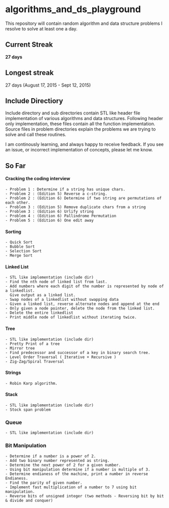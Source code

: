 # algorithms_and_ds_playground
This repository will contain random algorithm and data structure problems I resolve to solve at least one a day.

## Current Streak
**27 days**
## Longest streak
27  days (August 17, 2015 - Sept 12, 2015)

## Include Directiory
Include directory and sub directories contain STL like header file implementation of various algorithms and data structures. Following header only implementation,
these files contain all the function implementation. Source files in problem directories explain the problems we are trying to solve and call these routines.

I am continously learning, and always happy to receive feedback. If you see an issue, or incorrect implementation of concepts,
please let me know.

## So Far

#### Cracking the coding interview
    - Problem 1 : Determine if a string has unique chars.
    - Problem 2 : (Edition 5) Reverse a c-string.
    - Problem 2 : (Edition 6) Determine if two string are permutations of each other.
    - Problem 3 : (Edition 5) Remove duplicate chars from a string
    - Problem 3 : (Edition 6) Urlify string
    - Problem 4 : (Edition 6) Pallindrome Permutation
    - Problem 5 : (Edition 6) One edit away
#### Sorting
    - Quick Sort
    - Bubble Sort
    - Selection Sort
    - Merge Sort
#### Linked List
    - STL like implementation (include dir)
    - Find the nth node of linked list from last.
    - Add numbers where each digit of the number is represented by node of a linkedlist.
      Give output as a linked list.
    - Swap nodes of a linkedlist without swapping data
    - Given a linked list, reverse alternate nodes and append at the end
    - Only given a node pointer, delete the node from the linked list.
    - Delete the entire linkedlist
    - Print middle node of linkedlist without iterating twice.
#### Tree
    - STL like implementation (include dir)
    - Pretty Print of a tree
    - Mirror tree
    - Find predecessor and successor of a key in binary search tree.
    - Level Order Traversal ( Iterative + Recursive )
    - Zig-Zag/Spiral Traversal
#### Strings
    - Robin Karp algorithm.
#### Stack
    - STL like implementation (include dir)
    - Stock span problem 
### Queue
    - STL like implementation (include dir)
### Bit Manipulation
    - Determine if a number is a power of 2.
    - Add two binary number represented as string.
    - Determine the next power of 2 for a given number.
    - Using bit manipulation determine if a number is multiple of 3.
    - Determine endianess of the machine, print a number in reverse Endianess.
    - Find the parity of given number.
    - Implement fast multiplication of a number to 7 using bit manipulation.
    - Reverse bits of unsigned integer (two methods - Reversing bit by bit & divide and conquer)
